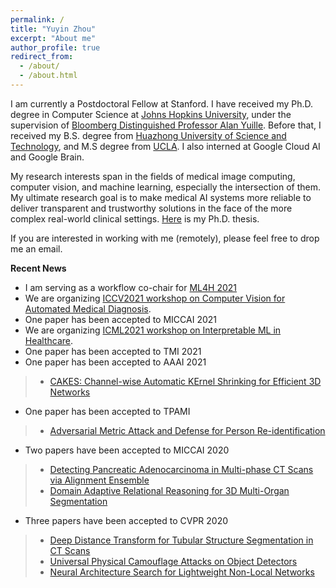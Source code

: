 ```yaml
---
permalink: /
title: "Yuyin Zhou"
excerpt: "About me"
author_profile: true
redirect_from: 
  - /about/
  - /about.html
---
```


I am currently a Postdoctoral Fellow at Stanford. I have received my Ph.D. degree in Computer Science at [Johns Hopkins University](https://www.jhu.edu/), under the supervision of [Bloomberg Distinguished Professor Alan Yuille](http://www.cs.jhu.edu/~ayuille/). Before that, I received my B.S. degree from [Huazhong University of Science and Technology](https://en.wikipedia.org/wiki/Huazhong_University_of_Science_and_Technology), and M.S degree from [UCLA](https://www.ucla.edu/). I also interned at Google Cloud AI and Google Brain. 

My research interests span in the fields of medical image computing, computer vision, and machine learning, especially the intersection of them. My ultimate research goal is to make medical AI systems more reliable to deliver transparent and trustworthy solutions in the face of the more complex real-world clinical settings. [Here](https://yuyinzhou.github.io/yuyin_zhou_dissertation.pdf) is my Ph.D. thesis.

If you are interested in working with me (remotely), please feel free to drop me an email. 

**Recent News**
- I am serving as a workflow co-chair for [ML4H 2021](https://ml4health.github.io/2021/)
- We are organizing [ICCV2021 workshop on Computer Vision for Automated Medical Diagnosis](https://sites.google.com/view/CVAMD2021/).
- One paper has been accepted to MICCAI 2021
- We are organizing [ICML2021 workshop on Interpretable ML in Healthcare](https://sites.google.com/view/imlh2021/).
- One paper has been accepted to TMI 2021
- One paper has been accepted to AAAI 2021
>* [CAKES: Channel-wise Automatic KErnel Shrinking for Efficient 3D Networks](https://arxiv.org/pdf/2003.12798.pdf)

- One paper has been accepted to TPAMI
>* [Adversarial Metric Attack and Defense for Person Re-identification](https://arxiv.org/pdf/1901.10650.pdf)
- Two papers have been accepted to MICCAI 2020
>* [Detecting Pancreatic Adenocarcinoma in Multi-phase CT Scans via Alignment Ensemble](https://arxiv.org/pdf/2003.08441.pdf)
>* [Domain Adaptive Relational Reasoning for 3D Multi-Organ Segmentation](https://arxiv.org/pdf/2005.09120.pdf)

- Three papers have been accepted to CVPR 2020
>* [Deep Distance Transform for Tubular Structure Segmentation in CT Scans](https://openaccess.thecvf.com/content_CVPR_2020/papers/Wang_Deep_Distance_Transform_for_Tubular_Structure_Segmentation_in_CT_Scans_CVPR_2020_paper.pdf)
>* [Universal Physical Camouflage Attacks on Object Detectors](https://openaccess.thecvf.com/content_CVPR_2020/papers/Huang_Universal_Physical_Camouflage_Attacks_on_Object_Detectors_CVPR_2020_paper.pdf)
>* [Neural Architecture Search for Lightweight Non-Local Networks](https://openaccess.thecvf.com/content_CVPR_2020/papers/Li_Neural_Architecture_Search_for_Lightweight_Non-Local_Networks_CVPR_2020_paper.pdf)

